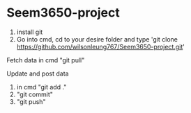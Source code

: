 # Seem3650-project

1. install git
2. Go into cmd, cd to your desire folder and type 'git clone https://github.com/wilsonleung767/Seem3650-project.git'    

Fetch data
in cmd "git pull" 

Update and post data
1. in cmd "git add ."
2. "git commit"
3. "git push"
